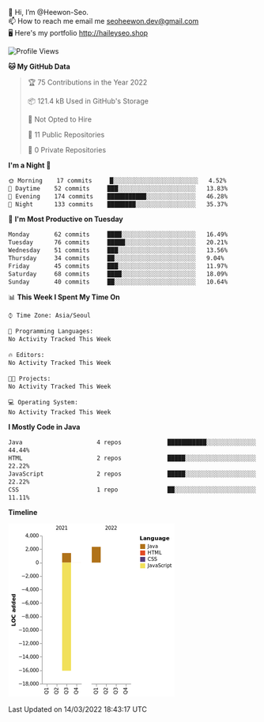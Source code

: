 👋 Hi, I’m @Heewon-Seo.  
📫 How to reach me email me seoheewon.dev@gmail.com   
🖥 Here's my portfolio http://haileyseo.shop

 <!--START_SECTION:waka-->
![Profile Views](http://img.shields.io/badge/Profile%20Views-15-blue)

**🐱 My GitHub Data** 

> 🏆 75 Contributions in the Year 2022
 > 
> 📦 121.4 kB Used in GitHub's Storage 
 > 
> 🚫 Not Opted to Hire
 > 
> 📜 11 Public Repositories 
 > 
> 🔑 0 Private Repositories  
 > 
**I'm a Night 🦉** 

```text
🌞 Morning    17 commits     █░░░░░░░░░░░░░░░░░░░░░░░░   4.52% 
🌆 Daytime    52 commits     ███░░░░░░░░░░░░░░░░░░░░░░   13.83% 
🌃 Evening    174 commits    ███████████░░░░░░░░░░░░░░   46.28% 
🌙 Night      133 commits    ████████░░░░░░░░░░░░░░░░░   35.37%

```
📅 **I'm Most Productive on Tuesday** 

```text
Monday       62 commits     ████░░░░░░░░░░░░░░░░░░░░░   16.49% 
Tuesday      76 commits     █████░░░░░░░░░░░░░░░░░░░░   20.21% 
Wednesday    51 commits     ███░░░░░░░░░░░░░░░░░░░░░░   13.56% 
Thursday     34 commits     ██░░░░░░░░░░░░░░░░░░░░░░░   9.04% 
Friday       45 commits     ███░░░░░░░░░░░░░░░░░░░░░░   11.97% 
Saturday     68 commits     ████░░░░░░░░░░░░░░░░░░░░░   18.09% 
Sunday       40 commits     ██░░░░░░░░░░░░░░░░░░░░░░░   10.64%

```


📊 **This Week I Spent My Time On** 

```text
⌚︎ Time Zone: Asia/Seoul

💬 Programming Languages: 
No Activity Tracked This Week

🔥 Editors: 
No Activity Tracked This Week

🐱‍💻 Projects: 
No Activity Tracked This Week

💻 Operating System: 
No Activity Tracked This Week

```

**I Mostly Code in Java** 

```text
Java                     4 repos             ███████████░░░░░░░░░░░░░░   44.44% 
HTML                     2 repos             █████░░░░░░░░░░░░░░░░░░░░   22.22% 
JavaScript               2 repos             █████░░░░░░░░░░░░░░░░░░░░   22.22% 
CSS                      1 repo              ██░░░░░░░░░░░░░░░░░░░░░░░   11.11%

```


**Timeline**

![Chart not found](https://raw.githubusercontent.com/Heewon-Seo/Heewon-Seo/main/charts/bar_graph.png) 


 Last Updated on 14/03/2022 18:43:17 UTC
<!--END_SECTION:waka-->
